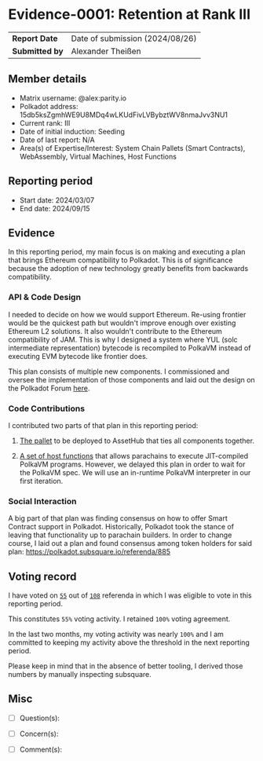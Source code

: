 # Evidence-0001: Retention at Rank III

|                 |                                                                                             |
| --------------- | ------------------------------------------------------------------------------------------- |
| **Report Date** | Date of submission (2024/08/26)                                                             |
| **Submitted by**| Alexander Theißen                                                                           |


## Member details

- Matrix username: @alex:parity.io
- Polkadot address: 15db5ksZgmhWE9U8MDq4wLKUdFivLVBybztWV8nmaJvv3NU1
- Current rank: III
- Date of initial induction: Seeding
- Date of last report: N/A
- Area(s) of Expertise/Interest: System Chain Pallets (Smart Contracts), WebAssembly, Virtual Machines, Host Functions


## Reporting period

- Start date: 2024/03/07
- End date: 2024/09/15


## Evidence

In this reporting period, my main focus is on making and executing a plan that brings Ethereum compatibility to Polkadot.
This is of significance because the adoption of new technology greatly benefits from backwards compatibility.

### API & Code Design

I needed to decide on how we would support Ethereum. Re-using frontier would be the quickest path but wouldn't improve enough
over existing Ethereum L2 solutions. It also wouldn't contribute to the Ethereum compatibility of JAM. This is why I designed
a system where YUL (solc intermediate representation) bytecode is recompiled to PolkaVM instead of executing
EVM bytecode like frontier does.

This plan consists of multiple new components. I commissioned and oversee the implementation of those components
and laid out the design on the Polkadot Forum [here](https://forum.polkadot.network/t/contracts-on-assethub-roadmap/9513).

### Code Contributions

I contributed two parts of that plan in this reporting period:

1) [The pallet](https://github.com/paritytech/polkadot-sdk/pull/5293) to be deployed to AssetHub that ties all components together.

2) [A set of host functions](https://github.com/paritytech/polkadot-sdk/pull/3520) that allows parachains to execute JIT-compiled
PolkaVM programs. However, we delayed this plan in order to wait for the PolkaVM spec. We will use an in-runtime PolkaVM interpreter
in our first iteration.

### Social Interaction

A big part of that plan was finding consensus on how to offer Smart Contract support in Polkadot.
Historically, Polkadot took the stance of leaving that functionality up to parachain builders.
In order to change course, I laid out a plan and found consensus among token holders for said plan:
https://polkadot.subsquare.io/referenda/885

## Voting record

I have voted on [`55`](https://collectives.subsquare.io/user/15db5ksZgmhWE9U8MDq4wLKUdFivLVBybztWV8nmaJvv3NU1/votes)
out of [`108`](https://collectives.subsquare.io/fellowship) referenda in which I was eligible to vote in this reporting period.

This constitutes `55%` voting activity. I retained `100%` voting agreement.

In the last two months, my voting activity was nearly `100%` and I am committed to keeping my activity above the
threshold in the next reporting period.

Please keep in mind that in the absence of better tooling, I derived those numbers by manually inspecting subsquare.

## Misc

- [ ] Question(s):

- [ ] Concern(s):

- [ ] Comment(s):
